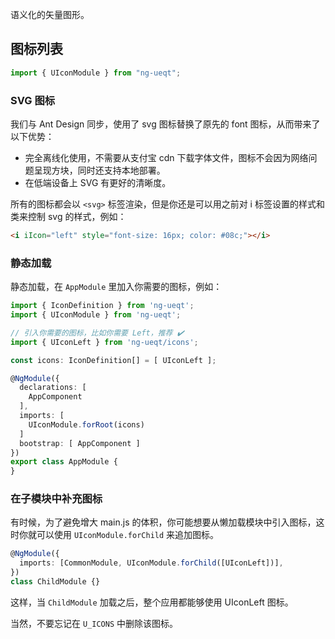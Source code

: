 语义化的矢量图形。

## 图标列表

```ts
import { UIconModule } from "ng-ueqt";
```

### SVG 图标

我们与 Ant Design 同步，使用了 svg 图标替换了原先的 font 图标，从而带来了以下优势：

- 完全离线化使用，不需要从支付宝 cdn 下载字体文件，图标不会因为网络问题呈现方块，同时还支持本地部署。
- 在低端设备上 SVG 有更好的清晰度。

所有的图标都会以 `<svg>` 标签渲染，但是你还是可以用之前对 i 标签设置的样式和类来控制 svg 的样式，例如：

```html
<i iIcon="left" style="font-size: 16px; color: #08c;"></i>
```

### 静态加载

静态加载，在 `AppModule` 里加入你需要的图标，例如：

```ts
import { IconDefinition } from 'ng-ueqt';
import { UIconModule } from 'ng-ueqt';

// 引入你需要的图标，比如你需要 Left，推荐 ✔️
import { UIconLeft } from 'ng-ueqt/icons';

const icons: IconDefinition[] = [ UIconLeft ];

@NgModule({
  declarations: [
    AppComponent
  ],
  imports: [
    UIconModule.forRoot(icons)
  ]
  bootstrap: [ AppComponent ]
})
export class AppModule {
}
```

### 在子模块中补充图标

有时候，为了避免增大 main.js 的体积，你可能想要从懒加载模块中引入图标，这时你就可以使用 `UIconModule.forChild` 来追加图标。

```ts
@NgModule({
  imports: [CommonModule, UIconModule.forChild([UIconLeft])],
})
class ChildModule {}
```

这样，当 `ChildModule` 加载之后，整个应用都能够使用 UIconLeft 图标。

当然，不要忘记在 `U_ICONS` 中删除该图标。
